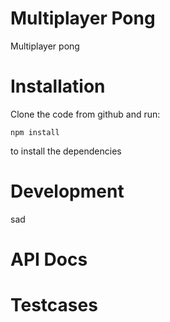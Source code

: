 # Multiplayer Pong

Multiplayer pong 

# Installation

Clone the code from github and run:

    npm install

to install the dependencies

# Development

sad

# API Docs


# Testcases
